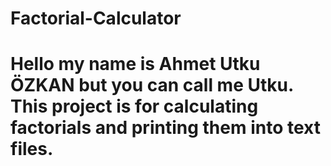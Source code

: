 # Factorial-Calculator
# Hello my name is Ahmet Utku ÖZKAN but you can call me Utku. This project is for calculating factorials and printing them into text files. 
